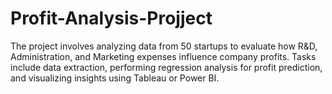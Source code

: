 # Profit-Analysis-Projject
The project involves analyzing data from 50 startups to evaluate how R&amp;D, Administration, and Marketing expenses influence company profits. Tasks include data extraction, performing regression analysis for profit prediction, and visualizing insights using Tableau or Power BI.
